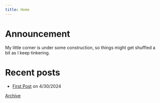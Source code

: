 ```yaml
---
title: Home
---
```


# Announcement

My little corner is under some construction, so things might get shuffled a bit as I keep tinkering. 

# Recent posts

* [First Post](/posts/2024-04-30-First-Post.md) on 4/30/2024


[Archive](archive.md)
